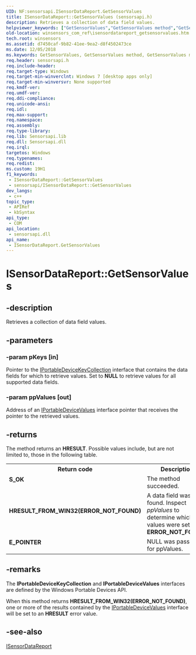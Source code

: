```yaml
---
UID: NF:sensorsapi.ISensorDataReport.GetSensorValues
title: ISensorDataReport::GetSensorValues (sensorsapi.h)
description: Retrieves a collection of data field values.
helpviewer_keywords: ["GetSensorValues","GetSensorValues method","GetSensorValues method","ISensorDataReport interface","ISensorDataReport interface","GetSensorValues method","ISensorDataReport.GetSensorValues","ISensorDataReport::GetSensorValues","sensorsapi/ISensorDataReport::GetSensorValues","winsensors_com_ref.isensordatareport_getsensorvalues"]
old-location: winsensors_com_ref\isensordatareport_getsensorvalues.htm
tech.root: winsensors
ms.assetid: d7450caf-9b82-41ee-9ea2-d8f4502473ce
ms.date: 12/05/2018
ms.keywords: GetSensorValues, GetSensorValues method, GetSensorValues method,ISensorDataReport interface, ISensorDataReport interface,GetSensorValues method, ISensorDataReport.GetSensorValues, ISensorDataReport::GetSensorValues, sensorsapi/ISensorDataReport::GetSensorValues, winsensors_com_ref.isensordatareport_getsensorvalues
req.header: sensorsapi.h
req.include-header: 
req.target-type: Windows
req.target-min-winverclnt: Windows 7 [desktop apps only]
req.target-min-winversvr: None supported
req.kmdf-ver: 
req.umdf-ver: 
req.ddi-compliance: 
req.unicode-ansi: 
req.idl: 
req.max-support: 
req.namespace: 
req.assembly: 
req.type-library: 
req.lib: Sensorsapi.lib
req.dll: Sensorsapi.dll
req.irql: 
targetos: Windows
req.typenames: 
req.redist: 
ms.custom: 19H1
f1_keywords:
 - ISensorDataReport::GetSensorValues
 - sensorsapi/ISensorDataReport::GetSensorValues
dev_langs:
 - c++
topic_type:
 - APIRef
 - kbSyntax
api_type:
 - COM
api_location:
 - sensorsapi.dll
api_name:
 - ISensorDataReport.GetSensorValues
---
```


# ISensorDataReport::GetSensorValues


## -description

Retrieves a collection of data field values.

## -parameters

### -param pKeys [in]

Pointer to the <a href="https://msdn.microsoft.com/library/ms739549(VS.85).aspx">IPortableDeviceKeyCollection</a> interface that contains the data fields for which to retrieve values. Set to <b>NULL</b> to retrieve values for all supported data fields.

### -param ppValues [out]

Address of an <a href="https://msdn.microsoft.com/library/ms740012(VS.85).aspx">IPortableDeviceValues</a> interface pointer that receives the pointer to the retrieved values.

## -returns

The method returns an <b>HRESULT</b>. Possible values include, but are not limited to, those in the following table.

<table>
<tr>
<th>Return code</th>
<th>Description</th>
</tr>
<tr>
<td width="40%">
<dl>
<dt><b>S_OK</b></dt>
</dl>
</td>
<td width="60%">
The method succeeded.

</td>
</tr>
<tr>
<td width="40%">
<dl>
<dt><b>HRESULT_FROM_WIN32(ERROR_NOT_FOUND)
</b></dt>
</dl>
</td>
<td width="60%">
A data field was not found. Inspect <i>ppValues</i> to determine which values were set to <b>ERROR_NOT_FOUND</b>.

</td>
</tr>
<tr>
<td width="40%">
<dl>
<dt><b>E_POINTER</b></dt>
</dl>
</td>
<td width="60%">
NULL was passed in for ppValues.

</td>
</tr>
</table>

## -remarks

The <b>IPortableDeviceKeyCollection</b> and <b>IPortableDeviceValues</b> interfaces are defined by the Windows Portable Devices API.

When this method returns <b>HRESULT_FROM_WIN32(ERROR_NOT_FOUND)</b>, one or more of the results contained by the <a href="https://msdn.microsoft.com/library/ms740012(VS.85).aspx">IPortableDeviceValues</a> interface will be set to an <b>HRESULT</b> error value.

## -see-also

<a href="https://docs.microsoft.com/windows/desktop/api/sensorsapi/nn-sensorsapi-isensordatareport">ISensorDataReport</a>

